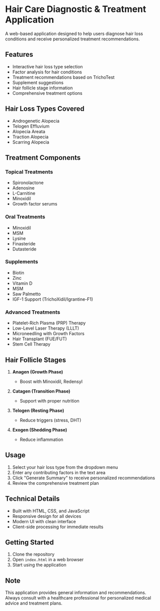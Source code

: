 # Hair Care Diagnostic & Treatment Application

A web-based application designed to help users diagnose hair loss conditions and receive personalized treatment recommendations.

## Features

- Interactive hair loss type selection
- Factor analysis for hair conditions
- Treatment recommendations based on TrichoTest
- Supplement suggestions
- Hair follicle stage information
- Comprehensive treatment options

## Hair Loss Types Covered

- Androgenetic Alopecia
- Telogen Effluvium
- Alopecia Areata
- Traction Alopecia
- Scarring Alopecia

## Treatment Components

### Topical Treatments
- Spironolactone
- Adenosine
- L-Carnitine
- Minoxidil
- Growth factor serums

### Oral Treatments
- Minoxidil
- MSM
- Lysine
- Finasteride
- Dutasteride

### Supplements
- Biotin
- Zinc
- Vitamin D
- MSM
- Saw Palmetto
- IGF-1 Support (TrichoXidil/Igrantine-F1)

### Advanced Treatments
- Platelet-Rich Plasma (PRP) Therapy
- Low-Level Laser Therapy (LLLT)
- Microneedling with Growth Factors
- Hair Transplant (FUE/FUT)
- Stem Cell Therapy

## Hair Follicle Stages

1. **Anagen (Growth Phase)**
   - Boost with Minoxidil, Redensyl
   
2. **Catagen (Transition Phase)**
   - Support with proper nutrition
   
3. **Telogen (Resting Phase)**
   - Reduce triggers (stress, DHT)
   
4. **Exogen (Shedding Phase)**
   - Reduce inflammation

## Usage

1. Select your hair loss type from the dropdown menu
2. Enter any contributing factors in the text area
3. Click "Generate Summary" to receive personalized recommendations
4. Review the comprehensive treatment plan

## Technical Details

- Built with HTML, CSS, and JavaScript
- Responsive design for all devices
- Modern UI with clean interface
- Client-side processing for immediate results

## Getting Started

1. Clone the repository
2. Open `index.html` in a web browser
3. Start using the application

## Note

This application provides general information and recommendations. Always consult with a healthcare professional for personalized medical advice and treatment plans. 